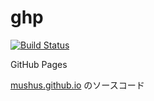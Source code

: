 # ghp

[![Build Status](https://travis-ci.org/Mushus/ghp.svg?branch=master)](https://travis-ci.org/Mushus/ghp)

GitHub Pages

[mushus.github.io](https://mushus.github.io/) のソースコード
